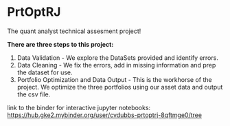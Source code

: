 # PrtOptRJ
The quant analyst technical assesment project!

**There are three steps to this project:**

1. Data Validation - We explore the DataSets provided and identify errors.
2. Data Cleaning - We fix the errors, add in missing information and prep the dataset for use.
3. Portfolio Optimization and Data Output - This is the workhorse of the project. We optimize the three portfolios using our asset data and output the csv file.

link to the binder for interactive jupyter notebooks:
https://hub.gke2.mybinder.org/user/cvdubbs-prtoptrj-8qftmge0/tree

